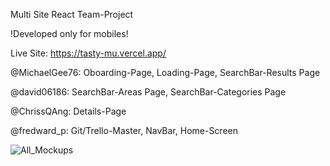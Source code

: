 Multi Site React Team-Project

!Developed only for mobiles!

Live Site: https://tasty-mu.vercel.app/




@MichaelGee76: Oboarding-Page, Loading-Page, SearchBar-Results Page

@david06186: SearchBar-Areas Page, SearchBar-Categories Page

@ChrissQAng: Details-Page

@fredward_p: Git/Trello-Master, NavBar, Home-Screen

![All_Mockups](https://github.com/fredwardp/tasty/assets/148052437/cd27d420-885d-4ec3-8db3-031f08e704f7)
